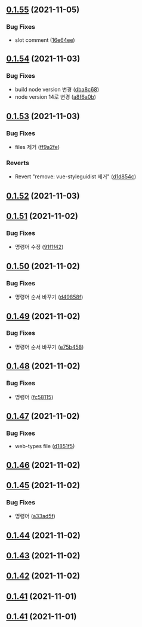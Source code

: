 ## [0.1.55](https://github.com/yooseongsil/test-ss-ui/compare/v0.1.54...v0.1.55) (2021-11-05)


### Bug Fixes

* slot comment ([16e64ee](https://github.com/yooseongsil/test-ss-ui/commit/16e64ee45f302263b3684733212f0a965044bf9d))



## [0.1.54](https://github.com/yooseongsil/test-ss-ui/compare/v0.1.53...v0.1.54) (2021-11-03)


### Bug Fixes

* build node version 변경 ([dba8c68](https://github.com/yooseongsil/test-ss-ui/commit/dba8c68dac52fe99642b24458a50a27952030de5))
* node version 14로 변경 ([a8f6a0b](https://github.com/yooseongsil/test-ss-ui/commit/a8f6a0b63f980b0e6e3b4deb5debf9c57ed28eb8))



## [0.1.53](https://github.com/yooseongsil/test-ss-ui/compare/v0.1.52...v0.1.53) (2021-11-03)


### Bug Fixes

* files 제거 ([ff9a2fe](https://github.com/yooseongsil/test-ss-ui/commit/ff9a2fed99e88fd8f7caa31d346f710df43b6b3b))


### Reverts

* Revert "remove: vue-styleguidist 제거" ([d1d854c](https://github.com/yooseongsil/test-ss-ui/commit/d1d854c1896b49100f0d16f7ef05884af5c28805))



## [0.1.52](https://github.com/yooseongsil/test-ss-ui/compare/v0.1.51...v0.1.52) (2021-11-03)



## [0.1.51](https://github.com/yooseongsil/test-ss-ui/compare/v0.1.50...v0.1.51) (2021-11-02)


### Bug Fixes

* 명령어 수정 ([91f1f42](https://github.com/yooseongsil/test-ss-ui/commit/91f1f42a14b108244bd4ed2fc21fccc4feb76a38))



## [0.1.50](https://github.com/yooseongsil/test-ss-ui/compare/v0.1.49...v0.1.50) (2021-11-02)


### Bug Fixes

* 명령어 순서 바꾸기 ([d49858f](https://github.com/yooseongsil/test-ss-ui/commit/d49858f19f3b8cf62f9f92554d5e7136b9df3268))



## [0.1.49](https://github.com/yooseongsil/test-ss-ui/compare/v0.1.48...v0.1.49) (2021-11-02)


### Bug Fixes

* 명령어 순서 바꾸기 ([e75b458](https://github.com/yooseongsil/test-ss-ui/commit/e75b45801b9d76c6ad20243bc121f692b851158a))



## [0.1.48](https://github.com/yooseongsil/test-ss-ui/compare/v0.1.47...v0.1.48) (2021-11-02)


### Bug Fixes

* 명령어 ([fc58115](https://github.com/yooseongsil/test-ss-ui/commit/fc581156f7907ba2d7ae2a84110dc5739a01c62a))



## [0.1.47](https://github.com/yooseongsil/test-ss-ui/compare/v0.1.46...v0.1.47) (2021-11-02)


### Bug Fixes

* web-types file ([d1851f5](https://github.com/yooseongsil/test-ss-ui/commit/d1851f58256142580a913d0dd8cb61b4af5c0a89))



## [0.1.46](https://github.com/yooseongsil/test-ss-ui/compare/v0.1.45...v0.1.46) (2021-11-02)



## [0.1.45](https://github.com/yooseongsil/test-ss-ui/compare/v0.1.44...v0.1.45) (2021-11-02)


### Bug Fixes

* 명령어 ([a33ad5f](https://github.com/yooseongsil/test-ss-ui/commit/a33ad5fe8244e6baefcad26962d29fd689d35250))



## [0.1.44](https://github.com/yooseongsil/test-ss-ui/compare/v0.1.42...v0.1.44) (2021-11-02)



## [0.1.43](https://github.com/yooseongsil/test-ss-ui/compare/v0.1.40...v0.1.43) (2021-11-02)



## [0.1.42](https://github.com/yooseongsil/test-ss-ui/compare/v0.1.40...v0.1.42) (2021-11-02)



## [0.1.41](https://github.com/yooseongsil/test-ss-ui/compare/v0.1.40...v0.1.41) (2021-11-01)



## [0.1.41](https://github.com/yooseongsil/test-ss-ui/compare/v0.1.40...v0.1.41) (2021-11-01)



